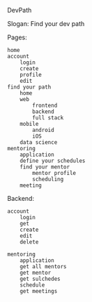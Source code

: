 DevPath

Slogan: Find your dev path

Pages:

    home
    account
        login
        create
        profile
        edit
    find your path
        home
        web
            frontend
            backend
            full stack
        mobile
            android
            iOS
        data science
    mentoring
        application
        define your schedules
        find your mentor
            mentor profile
            scheduling
        meeting

Backend:

    account
        login
        get
        create
        edit
        delete

    mentoring
        application
        get all mentors
        get mentor
        get sulchedes
        schedule
        get meetings

